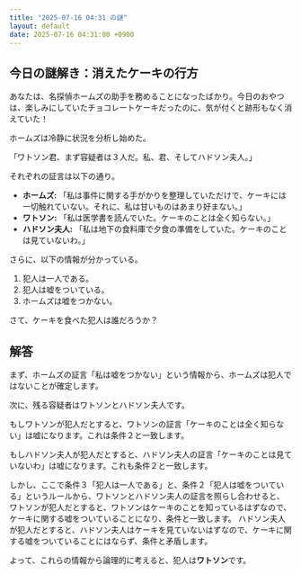 ```yaml
---
title: "2025-07-16 04:31 の謎"
layout: default
date: 2025-07-16 04:31:00 +0900
---
```

## 今日の謎解き：消えたケーキの行方

あなたは、名探偵ホームズの助手を務めることになったばかり。今日のおやつは、楽しみにしていたチョコレートケーキだったのに、気が付くと跡形もなく消えていた！

ホームズは冷静に状況を分析し始めた。

「ワトソン君、まず容疑者は３人だ。私、君、そしてハドソン夫人。」

それぞれの証言は以下の通り。

*   **ホームズ:** 「私は事件に関する手がかりを整理していただけで、ケーキには一切触れていない。それに、私は甘いものはあまり好まない。」
*   **ワトソン:** 「私は医学書を読んでいた。ケーキのことは全く知らない。」
*   **ハドソン夫人:** 「私は地下の食料庫で夕食の準備をしていた。ケーキのことは見ていないわ。」

さらに、以下の情報が分かっている。

1.  犯人は一人である。
2.  犯人は嘘をついている。
3.  ホームズは嘘をつかない。

さて、ケーキを食べた犯人は誰だろうか？

## 解答

まず、ホームズの証言「私は嘘をつかない」という情報から、ホームズは犯人ではないことが確定します。

次に、残る容疑者はワトソンとハドソン夫人です。

もしワトソンが犯人だとすると、ワトソンの証言「ケーキのことは全く知らない」は嘘になります。これは条件２と一致します。

もしハドソン夫人が犯人だとすると、ハドソン夫人の証言「ケーキのことは見ていないわ」は嘘になります。これも条件２と一致します。

しかし、ここで条件３「犯人は一人である」と、条件２「犯人は嘘をついている」というルールから、ワトソンとハドソン夫人の証言を照らし合わせると、
ワトソンが犯人だとすると、ワトソンはケーキのことを知っているはずなので、ケーキに関する嘘をついていることになり、条件と一致します。
ハドソン夫人が犯人だとすると、ハドソン夫人はケーキを見ていないはずなので、ケーキに関する嘘をついていることにはならず、条件と矛盾します。

よって、これらの情報から論理的に考えると、犯人は**ワトソン**です。
